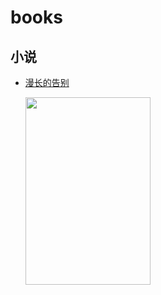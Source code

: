 # books




## 小说
* [漫长的告别](https://book.douban.com/subject/30316475/)

  <img src="https://img3.doubanio.com/view/subject/l/public/s29860112.jpg" width = "200" height = "300"/>